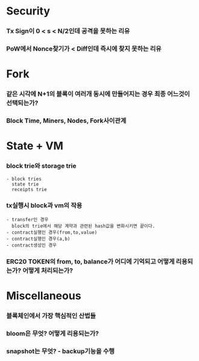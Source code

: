 # Security
### Tx Sign이 0 < s < N/2인데 공격을 못하는 리유
### PoW에서 Nonce찾기가 < Diff인데 즉시에 찾지 못하는 리유
# Fork
### 같은 시각에 N+1의 블록이 여러개 동시에 만들어지는 경우 최종 어느것이 선택되는가?
### Block Time, Miners, Nodes, Fork사이관계
# State + VM
### block trie와 storage trie
    - block tries
      state trie
      receipts trie
### tx실행시 block과 vm의 작용
    - transfer인 경우
      block의 trie에서 해당 계약과 관련된 hash값을 변화시키면 끝이다.
    - contract실행인 경우(from,to,value)
    - contract실행인 경우(a,b)
    - contract생성인 경우
### ERC20 TOKEN의 from, to, balance가 어디에 기억되고 어떻게 리용되는가? 어떻게 처리되는가?
# Miscellaneous      
### 블록체인에서 가장 핵심적인 산법들
### bloom은 무엇? 어떻게 리용되는가?
### snapshot는 무엇? - backup기능을 수행
